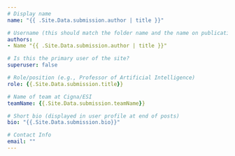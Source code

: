 ```yaml
---
# Display name
name: "{{ .Site.Data.submission.author | title }}"

# Username (this should match the folder name and the name on publications)
authors:
- Name "{{ .Site.Data.submission.author | title }}"

# Is this the primary user of the site?
superuser: false

# Role/position (e.g., Professor of Artificial Intelligence)
role: {{.Site.Data.submission.title}}

# Name of team at Cigna/ESI
teamName: {{.Site.Data.submission.teamName}}

# Short bio (displayed in user profile at end of posts)
bio: "{{.Site.Data.submission.bio}}"

# Contact Info
email: ""
---
```


